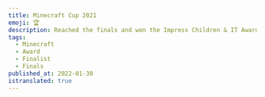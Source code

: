 ```yaml
---
title: Minecraft Cup 2021
emoji: 🏆
description: Reached the finals and won the Impress Children & IT Award in a competition where I competed with friends in Minecraft technical skills and problem-solving abilities.
tags:
  - Minecraft
  - Award
  - Finalist
  - Finals
published_at: 2022-01-30
istranslated: true
---
```

